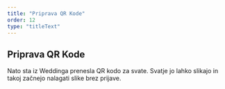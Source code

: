 ```yaml
---
title: "Priprava QR Kode"
order: 12
type: "titleText"
---
```

## Priprava QR Kode

Nato sta iz Weddinga prenesla QR kodo
za svate. Svatje jo lahko slikajo in takoj
začnejo nalagati slike brez prijave.